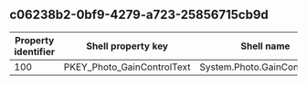 ## c06238b2-0bf9-4279-a723-25856715cb9d

Property identifier | Shell property key | Shell name | Alias
--- | --- | --- | ---
100 | PKEY_Photo_GainControlText | System.Photo.GainControlText | 

